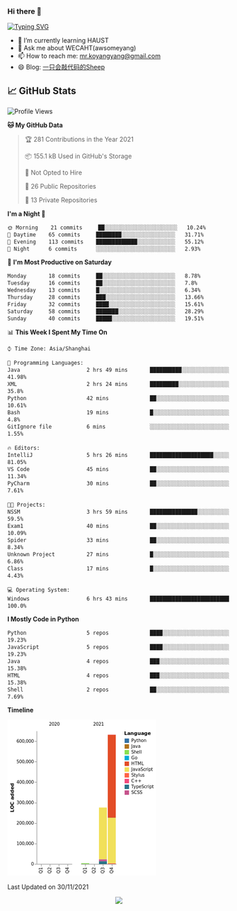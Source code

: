 ### Hi there 👋

[![Typing SVG](https://readme-typing-svg.herokuapp.com?color=%23F78A63&lines=Here+are+some+ideas+to+get+you+started%3A)](https://git.io/typing-svg)

- 🌱 I’m currently learning HAUST
- 💬 Ask me about WECAHT(awsomeyang)
- 📫 How to reach me: mr.koyangyang@gmail.com
- 😄 Blog: [一只会敲代码的Sheep](https://codeyang.pages.dev/)


## &#x1f4c8; GitHub Stats
<!--START_SECTION:waka-->
![Profile Views](http://img.shields.io/badge/Profile%20Views-3-blue)

**🐱 My GitHub Data** 

> 🏆 281 Contributions in the Year 2021
 > 
> 📦 155.1 kB Used in GitHub's Storage 
 > 
> 🚫 Not Opted to Hire
 > 
> 📜 26 Public Repositories 
 > 
> 🔑 13 Private Repositories  
 > 
**I'm a Night 🦉** 

```text
🌞 Morning    21 commits     ██░░░░░░░░░░░░░░░░░░░░░░░   10.24% 
🌆 Daytime    65 commits     ████████░░░░░░░░░░░░░░░░░   31.71% 
🌃 Evening    113 commits    █████████████░░░░░░░░░░░░   55.12% 
🌙 Night      6 commits      ░░░░░░░░░░░░░░░░░░░░░░░░░   2.93%

```
📅 **I'm Most Productive on Saturday** 

```text
Monday       18 commits     ██░░░░░░░░░░░░░░░░░░░░░░░   8.78% 
Tuesday      16 commits     ██░░░░░░░░░░░░░░░░░░░░░░░   7.8% 
Wednesday    13 commits     █░░░░░░░░░░░░░░░░░░░░░░░░   6.34% 
Thursday     28 commits     ███░░░░░░░░░░░░░░░░░░░░░░   13.66% 
Friday       32 commits     ████░░░░░░░░░░░░░░░░░░░░░   15.61% 
Saturday     58 commits     ███████░░░░░░░░░░░░░░░░░░   28.29% 
Sunday       40 commits     █████░░░░░░░░░░░░░░░░░░░░   19.51%

```


📊 **This Week I Spent My Time On** 

```text
⌚︎ Time Zone: Asia/Shanghai

💬 Programming Languages: 
Java                     2 hrs 49 mins       ██████████░░░░░░░░░░░░░░░   41.98% 
XML                      2 hrs 24 mins       █████████░░░░░░░░░░░░░░░░   35.8% 
Python                   42 mins             ██░░░░░░░░░░░░░░░░░░░░░░░   10.61% 
Bash                     19 mins             █░░░░░░░░░░░░░░░░░░░░░░░░   4.8% 
GitIgnore file           6 mins              ░░░░░░░░░░░░░░░░░░░░░░░░░   1.55%

🔥 Editors: 
IntelliJ                 5 hrs 26 mins       ████████████████████░░░░░   81.05% 
VS Code                  45 mins             ██░░░░░░░░░░░░░░░░░░░░░░░   11.34% 
PyCharm                  30 mins             ██░░░░░░░░░░░░░░░░░░░░░░░   7.61%

🐱‍💻 Projects: 
NSSM                     3 hrs 59 mins       ███████████████░░░░░░░░░░   59.5% 
Exam1                    40 mins             ██░░░░░░░░░░░░░░░░░░░░░░░   10.09% 
Spider                   33 mins             ██░░░░░░░░░░░░░░░░░░░░░░░   8.34% 
Unknown Project          27 mins             █░░░░░░░░░░░░░░░░░░░░░░░░   6.86% 
Class                    17 mins             █░░░░░░░░░░░░░░░░░░░░░░░░   4.43%

💻 Operating System: 
Windows                  6 hrs 43 mins       █████████████████████████   100.0%

```

**I Mostly Code in Python** 

```text
Python                   5 repos             ████░░░░░░░░░░░░░░░░░░░░░   19.23% 
JavaScript               5 repos             ████░░░░░░░░░░░░░░░░░░░░░   19.23% 
Java                     4 repos             ███░░░░░░░░░░░░░░░░░░░░░░   15.38% 
HTML                     4 repos             ███░░░░░░░░░░░░░░░░░░░░░░   15.38% 
Shell                    2 repos             ██░░░░░░░░░░░░░░░░░░░░░░░   7.69%

```


**Timeline**

![Chart not found](https://raw.githubusercontent.com/koyangyang/koyangyang/main/charts/bar_graph.png) 


 Last Updated on 30/11/2021
<!--END_SECTION:waka-->

<!-- <div align="center"><img src="https://github-readme-streak-stats.koyang.workers.dev/?user=koyangyang" ></div> -->

<div align="center"><img src="https://activity-graph.koyang.workers.dev/graph?username=koyangyang&theme=github-light" ></div>

<!-- <div align="center"><img src="https://cdn.jsdelivr.net/gh/koyangyang/hugo_comment/assets/github-contribution-grid-snake.svg" ></div> -->

<!-- ![](https://github-readme-stats.vercel.app/api?username=koyangyang&show_icons=true&theme=flag-india)![](https://github-readme-stats.vercel.app/api/top-langs/?username=koyangyang&layout=compact) -->
<!-- <div align="center"><img src="https://github-readme-stats.vercel.app/api?username=koyangyang&show_icons=true&theme=flag-india" ></div> -->
<!-- <img src="https://github-readme-stats.vercel.app/api/top-langs/?username=koyangyang&layout=compact" > -->



<!-- <div align="center"><img src="https://github-readme-stats.vercel.app/api/wakatime?username=koyangyang" ></div> -->


<!--
[![Top Langs](https://github-readme-stats.vercel.app/api/top-langs/?username=koyangyang&langs_count=8)](https://github.com/anuraghazra/github-readme-stats)
- 🔭 I’m currently working on ...
- 👯 I’m looking to collaborate on ...
- 🤔 I’m looking for help with ...
- 💬 Ask me about ...
- 📫 How to reach me: ...
- 😄 Pronouns: ...
- ⚡ Fun fact: ...
-->
